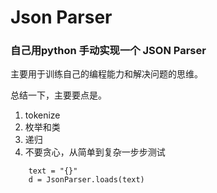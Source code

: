 # Json Parser  

### 自己用python 手动实现一个 JSON Parser 

主要用于训练自己的编程能力和解决问题的思维。

总结一下，主要要点是。

1. tokenize
2. 枚举和类
3. 递归
4. 不要贪心，从简单到复杂一步步测试


```
    text = "{}"
    d = JsonParser.loads(text)
```